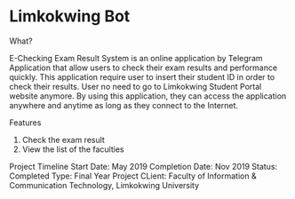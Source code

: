 # Limkokwing Bot

What?

E-Checking Exam Result System is an online application by Telegram Application that allow users to check their exam results and performance quickly. This application require user to insert their student ID in order to check their results. User no need to go to Limkokwing Student Portal website anymore. By using this application, they can access the application anywhere and anytime as long as they connect to the Internet.

Features

1. Check the exam result
2. View the list of the faculties

Project Timeline 
Start Date: May 2019
Completion Date: Nov 2019
Status: Completed
Type: Final Year Project
CLient: Faculty of Information & Communication Technology, Limkokwing University